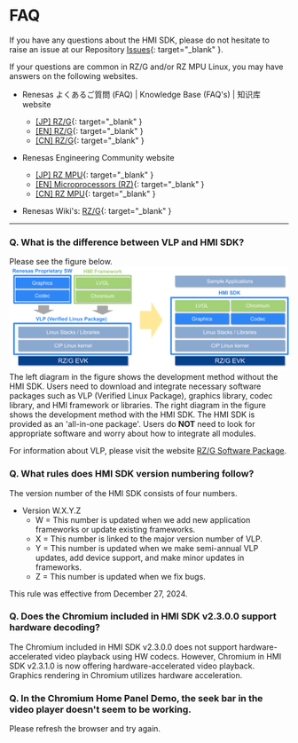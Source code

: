 # FAQ

If you have any questions about the HMI SDK, please do not hesitate to raise an issue at our Repository [Issues](https://github.com/renesas-rz/rzg_hmi_sdk/issues){: target="_blank" }.

If your questions are common in RZ/G and/or RZ MPU Linux, you may have answers on the following websites.

* Renesas よくあるご質問 (FAQ) | Knowledge Base (FAQ's) | 知识库 website
	- [[JP] RZ/G](https://ja-support.renesas.com/knowledgeBase/category/31247/subcategory/31249){: target="_blank" }
	- [[EN] RZ/G](https://en-support.renesas.com/knowledgeBase/category/31243/subcategory/31245){: target="_blank" }
	- [[CN] RZ/G](https://zh-support.renesas.com/knowledgeBase/category/31420/subcategory/31421){: target="_blank" }

* Renesas Engineering Community website
	- [[JP] RZ MPU](https://community.renesas.com/cafe_rene/forums-groups/mcu-mpu/rz/f/103__-_forum){: target="_blank" }
	- [[EN] Microprocessors (RZ)](https://community.renesas.com/rz/f/rz-forum){: target="_blank" }
	- [[CN] RZ MPU](https://community.renesas.com/zh/forums-groups/mcu-mpu/rz-mpu/f){: target="_blank" }

* Renesas Wiki's: [RZ/G](https://renesas-wiki.atlassian.net/wiki/spaces/REN/pages/1016364/RZ+G){: target="_blank" }

---

### Q. What is the difference between VLP and HMI SDK?

Please see the figure below.
![](images/vlp-and-hmi-sdk.png)
The left diagram in the figure shows the development method without the HMI SDK. Users need to download and integrate necessary software packages such as VLP (Verified Linux Package), graphics library, codec library, and HMI framework or libraries.
The right diagram in the figure shows the development method with the HMI SDK. The HMI SDK is provided as an 'all-in-one package'. Users do **NOT** need to look for appropriate software and worry about how to integrate all modules.

For information about VLP, please visit the website [RZ/G Software Package](https://www.renesas.com/en/products/microcontrollers-microprocessors/rz-mpus/rzg-series/verified-linux-package).

### Q. What rules does HMI SDK version numbering follow?

The version number of the HMI SDK consists of four numbers.

* Version W.X.Y.Z
    * W = This number is updated when we add new application frameworks or update existing frameworks.
    * X = This number is linked to the major version number of VLP.
    * Y = This number is updated when we make semi-annual VLP updates, add device support, and make minor updates in frameworks. 
    * Z = This number is updated when we fix bugs.

This rule was effective from December 27, 2024.

### Q. Does the Chromium included in HMI SDK v2.3.0.0 support hardware decoding?

The Chromium included in HMI SDK v2.3.0.0 does not support hardware-accelerated video playback using HW codecs. 
However, Chromium in HMI SDK v2.3.1.0 is now offering hardware-accelerated video playback.
Graphics rendering in Chromium utilizes hardware acceleration. 

### Q. In the Chromium Home Panel Demo, the seek bar in the video player doesn't seem to be working.

Please refresh the browser and try again.

